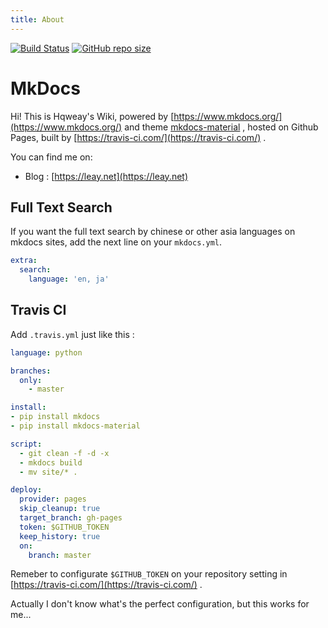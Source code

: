 ```yaml
---
title: About
---
```

[![Build Status](https://travis-ci.com/hqweay/my-mkdocs.svg?branch=master)](https://travis-ci.com/hqweay/my-mkdocs) [![GitHub repo size](https://img.shields.io/github/repo-size/hqweay/my-mkdocs.svg)](https://github.com/hqweay/my-mkdocs.git)

# MkDocs

Hi! This is Hqweay's Wiki, powered by [https://www.mkdocs.org/](https://www.mkdocs.org/) and theme [mkdocs-material](https://github.com/squidfunk/mkdocs-material) , hosted on Github Pages, built by [https://travis-ci.com/](https://travis-ci.com/) .

You can find me on:

* Blog : [https://leay.net](https://leay.net)

## Full Text Search

If you want the full text search by chinese or other asia languages on mkdocs sites, add the next line on your `mkdocs.yml`.

```yml
extra:
  search:
    language: 'en, ja'
```

## Travis CI

Add `.travis.yml` just like this :

```yml
language: python

branches:
  only:
    - master

install:
- pip install mkdocs
- pip install mkdocs-material

script:
  - git clean -f -d -x
  - mkdocs build
  - mv site/* .

deploy:
  provider: pages
  skip_cleanup: true
  target_branch: gh-pages
  token: $GITHUB_TOKEN
  keep_history: true
  on:
    branch: master
```

Remeber to configurate `$GITHUB_TOKEN` on your repository setting in [https://travis-ci.com/](https://travis-ci.com/) .

Actually I don't know what's the perfect configuration, but this works for me...